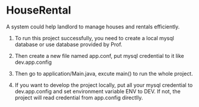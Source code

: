 # HouseRental

A system could help landlord to manage houses and rentals efficiently.

1. To run this project successfully, you need to create a local mysql database or use database provided by Prof.

2. Then create a new file named app.conf, put mysql credential to it like dev.app.config

3. Then go to application/Main.java, excute main() to run the whole project.

4. If you want to develop the project locally, put all your mysql credential to dev.app.config and set environment variable ENV to DEV. If not, the project will read credential from app.config directlly.